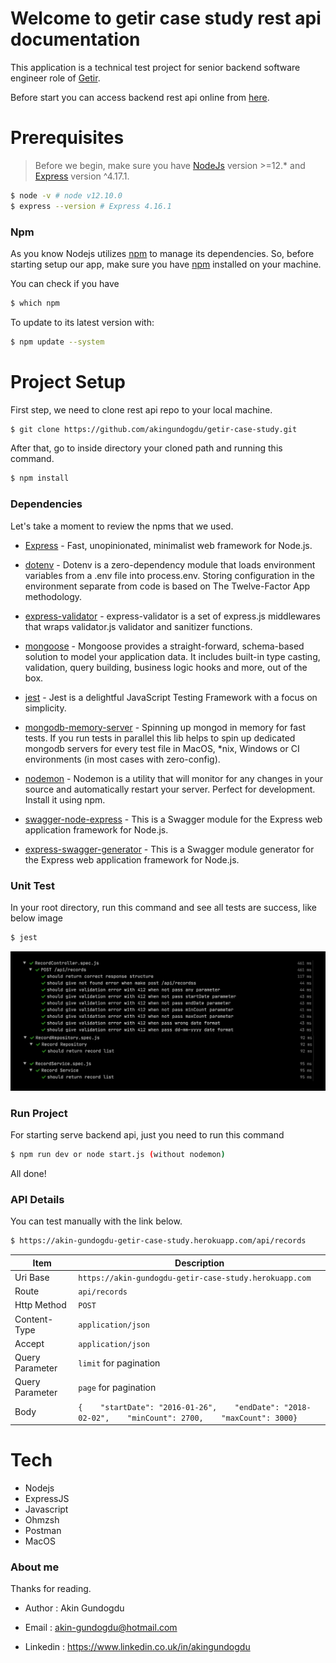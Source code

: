 # Welcome to getir case study rest api documentation



This application is a technical test project for senior backend software engineer role of [Getir](https://www.getir.com). 

Before start you can access backend rest api online from [here](https://akin-gundogdu-getir-case-study.herokuapp.com). 

# Prerequisites

>Before we begin, make sure you have [NodeJs] version >=12.* and [Express] version ^4.17.1.


```sh
$ node -v # node v12.10.0
$ express --version # Express 4.16.1
```


### Npm
As you know Nodejs utilizes [npm] to manage its dependencies. So, before starting setup our app, make sure you have [npm] installed on your machine.

You can check if you have 
```sh
$ which npm
```

To update to its latest version with:

```sh
$ npm update --system
```

# Project Setup

First step, we need to clone rest api repo to your local machine.
```sh
$ git clone https://github.com/akingundogdu/getir-case-study.git
```
After that, go to inside directory your cloned path and running this command.
```sh
$ npm install
```
### Dependencies
Let's take a moment to review the npms that we used.

  - [Express] - Fast, unopinionated, minimalist web framework for Node.js.
  - [dotenv](https://www.npmjs.com/package/dotenv) - Dotenv is a zero-dependency module that loads environment variables from a .env file into process.env. Storing configuration in the environment separate from code is based on The Twelve-Factor App methodology.
  - [express-validator](https://express-validator.github.io/docs) - express-validator is a set of express.js middlewares that wraps validator.js validator and sanitizer functions.


  - [mongoose](https://mongoosejs.com) - Mongoose provides a straight-forward, schema-based solution to model your application data. It includes built-in type casting, validation, query building, business logic hooks and more, out of the box.
  - [jest](https://jestjs.io) - Jest is a delightful JavaScript Testing Framework with a focus on simplicity.
  - [mongodb-memory-server](https://www.npmjs.com/package/mongodb-memory-server) - Spinning up mongod in memory for fast tests. If you run tests in parallel this lib helps to spin up dedicated mongodb servers for every test file in MacOS, *nix, Windows or CI environments (in most cases with zero-config).
  - [nodemon](https://nodemon.io/) - Nodemon is a utility that will monitor for any changes in your source and automatically restart your server. Perfect for development. Install it using npm.


  - [swagger-node-express](https://www.npmjs.com/package/swagger-node-express) - This is a Swagger module for the Express web application framework for Node.js.
  - [express-swagger-generator](https://www.npmjs.com/package/express-swagger-generator) - This is a Swagger module generator for the Express web application framework for Node.js.
  
### Unit Test

In your root directory, run this command and see all tests are success, like below image

 ```sh
$ jest
```

![Figure 1-1](src/public/images/unit-test.png "Figure 1-1")

 
 ### Run Project
For starting serve backend api, just you need to run this command
 ```sh
$ npm run dev or node start.js (without nodemon)
```

All done!

 ### API Details

You can test manually with the link below.

```sh
$ https://akin-gundogdu-getir-case-study.herokuapp.com/api/records
```
| Item | Description |
| --- | --- |
| Uri Base | `https://akin-gundogdu-getir-case-study.herokuapp.com` |
| Route | `api/records` |
| Http Method | `POST` |
| Content-Type | `application/json` |
| Accept | `application/json` |
| Query Parameter | `limit` for pagination |
| Query Parameter | `page` for pagination |
| Body | `{    "startDate": "2016-01-26",    "endDate": "2018-02-02",    "minCount": 2700,    "maxCount": 3000}` |

# Tech

- Nodejs
- ExpressJS
- Javascript
- Ohmzsh
- Postman
- MacOS





### About me
Thanks for reading.

- Author : Akin Gundogdu
- Email : akin-gundogdu@hotmail.com
- Linkedin : https://www.linkedin.co.uk/in/akingundogdu

   [Express]: <https://expressjs.com>
   [Nodejs]: <https://nodejs.org/en>
      [npm]: <https://www.npmjs.com>
